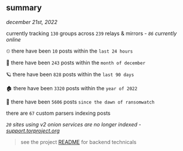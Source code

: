 
## summary
_december 21st, 2022_

currently tracking `130` groups across `239` relays & mirrors - _`86` currently online_

⏲ there have been `10` posts within the `last 24 hours`

🦈 there have been `243` posts within the `month of december`

🪐 there have been `828` posts within the `last 90 days`

🏚 there have been `3320` posts within the `year of 2022`

🦕 there have been `5606` posts `since the dawn of ransomwatch`

there are `67` custom parsers indexing posts

_`20` sites using v2 onion services are no longer indexed - [support.torproject.org](https://support.torproject.org/onionservices/v2-deprecation/)_

> see the project [README](https://github.com/joshhighet/ransomwatch#ransomwatch--) for backend technicals
